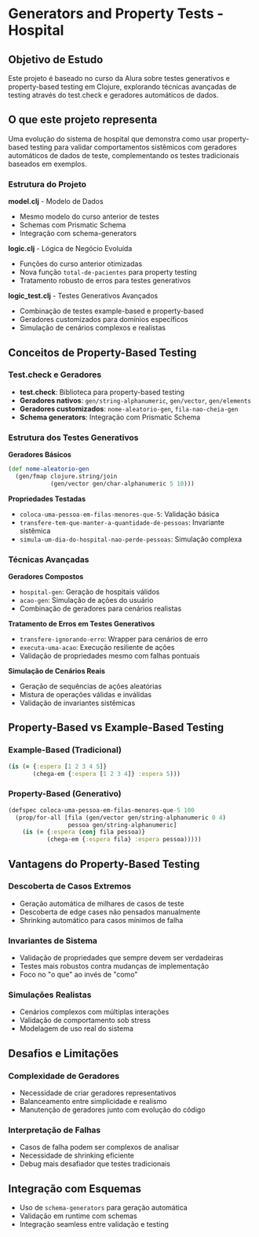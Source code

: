# Generators and Property Tests - Hospital

## Objetivo de Estudo
Este projeto é baseado no curso da Alura sobre testes generativos e property-based testing em Clojure, explorando técnicas avançadas de testing através do test.check e geradores automáticos de dados.

## O que este projeto representa
Uma evolução do sistema de hospital que demonstra como usar property-based testing para validar comportamentos sistêmicos com geradores automáticos de dados de teste, complementando os testes tradicionais baseados em exemplos.

### Estrutura do Projeto

**model.clj** - Modelo de Dados
- Mesmo modelo do curso anterior de testes
- Schemas com Prismatic Schema
- Integração com schema-generators

**logic.clj** - Lógica de Negócio Evoluída
- Funções do curso anterior otimizadas
- Nova função `total-de-pacientes` para property testing
- Tratamento robusto de erros para testes generativos

**logic_test.clj** - Testes Generativos Avançados
- Combinação de testes example-based e property-based
- Geradores customizados para domínios específicos
- Simulação de cenários complexos e realistas

## Conceitos de Property-Based Testing

### Test.check e Geradores
- **test.check**: Biblioteca para property-based testing
- **Geradores nativos**: `gen/string-alphanumeric`, `gen/vector`, `gen/elements`
- **Geradores customizados**: `nome-aleatorio-gen`, `fila-nao-cheia-gen`
- **Schema generators**: Integração com Prismatic Schema

### Estrutura dos Testes Generativos

**Geradores Básicos**
```clojure
(def nome-aleatorio-gen
  (gen/fmap clojure.string/join 
            (gen/vector gen/char-alphanumeric 5 10)))
```

**Propriedades Testadas**
- `coloca-uma-pessoa-em-filas-menores-que-5`: Validação básica
- `transfere-tem-que-manter-a-quantidade-de-pessoas`: Invariante sistêmica
- `simula-um-dia-do-hospital-nao-perde-pessoas`: Simulação complexa

### Técnicas Avançadas

**Geradores Compostos**
- `hospital-gen`: Geração de hospitais válidos
- `acao-gen`: Simulação de ações do usuário
- Combinação de geradores para cenários realistas

**Tratamento de Erros em Testes Generativos**
- `transfere-ignorando-erro`: Wrapper para cenários de erro
- `executa-uma-acao`: Execução resiliente de ações
- Validação de propriedades mesmo com falhas pontuais

**Simulação de Cenários Reais**
- Geração de sequências de ações aleatórias
- Mistura de operações válidas e inválidas
- Validação de invariantes sistêmicas

## Property-Based vs Example-Based Testing

### Example-Based (Tradicional)
```clojure
(is (= {:espera [1 2 3 4 5]} 
       (chega-em {:espera [1 2 3 4]} :espera 5)))
```

### Property-Based (Generativo)
```clojure
(defspec coloca-uma-pessoa-em-filas-menores-que-5 100
  (prop/for-all [fila (gen/vector gen/string-alphanumeric 0 4)
                 pessoa gen/string-alphanumeric]
    (is (= {:espera (conj fila pessoa)} 
           (chega-em {:espera fila} :espera pessoa)))))
```

## Vantagens do Property-Based Testing

### Descoberta de Casos Extremos
- Geração automática de milhares de casos de teste
- Descoberta de edge cases não pensados manualmente
- Shrinking automático para casos mínimos de falha

### Invariantes de Sistema
- Validação de propriedades que sempre devem ser verdadeiras
- Testes mais robustos contra mudanças de implementação
- Foco no "o que" ao invés de "como"

### Simulações Realistas
- Cenários complexos com múltiplas interações
- Validação de comportamento sob stress
- Modelagem de uso real do sistema

## Desafios e Limitações

### Complexidade de Geradores
- Necessidade de criar geradores representativos
- Balanceamento entre simplicidade e realismo
- Manutenção de geradores junto com evolução do código

### Interpretação de Falhas
- Casos de falha podem ser complexos de analisar
- Necessidade de shrinking eficiente
- Debug mais desafiador que testes tradicionais

## Integração com Esquemas
- Uso de `schema-generators` para geração automática
- Validação em runtime com schemas
- Integração seamless entre validação e testing
